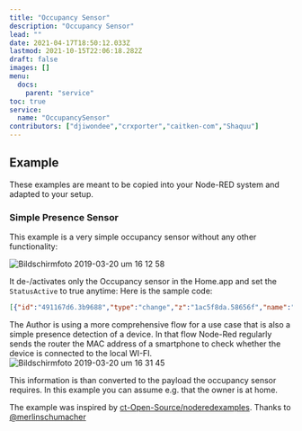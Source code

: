 ```yaml
---
title: "Occupancy Sensor"
description: "Occupancy Sensor"
lead: ""
date: 2021-04-17T18:50:12.033Z
lastmod: 2021-10-15T22:06:18.282Z
draft: false
images: []
menu:
  docs:
    parent: "service"
toc: true
service:
  name: "OccupancySensor"
contributors: ["djiwondee","crxporter","caitken-com","Shaquu"]
---
```


## Example

These examples are meant to be copied into your Node-RED system and adapted to your setup.

### Simple Presence Sensor

This example is a very simple occupancy sensor without any other functionality:

![Bildschirmfoto 2019-03-20 um 16 12 58](https://user-images.githubusercontent.com/37173958/54696185-aa0a7600-4b2b-11e9-9d63-e98b98d569be.png)

It de-/activates only the Occupancy sensor in the Home.app and set the `StatusActive` to true anytime: Here is the sample code:

```json
[{"id":"491167d6.3b9688","type":"change","z":"1ac5f8da.58656f","name":"Set payload to HkMsg for presence","rules":[{"t":"move","p":"payload","pt":"msg","to":"payload.OccupancyDetected","tot":"msg"},{"t":"set","p":"payload.StatusActive","pt":"msg","to":"true","tot":"bool"}],"action":"","property":"","from":"","to":"","reg":false,"x":1440,"y":360,"wires":[["7712393a.469f98"]]},{"id":"7712393a.469f98","type":"homekit-service","z":"1ac5f8da.58656f","isParent":true,"bridge":"890aedc6.d0b418","parentService":"","name":"RBRx@Home","serviceName":"OccupancySensor","topic":"","filter":false,"manufacturer":"Default Manufacturer","model":"Default Model","serialNo":"Default Serial Number","characteristicProperties":"{\n    \"OccupancyDetected\" : 0,\n    \"StatusActive\" : false\n}","x":1760,"y":360,"wires":[[]]},{"id":"14d9e017.35bd28","type":"inject","z":"1ac5f8da.58656f","name":"1","topic":"","payload":"1","payloadType":"num","repeat":"","crontab":"","once":false,"onceDelay":0.1,"x":1230,"y":320,"wires":[["491167d6.3b9688"]]},{"id":"56f0d08b.2afce8","type":"inject","z":"1ac5f8da.58656f","name":"0","topic":"","payload":"0","payloadType":"num","repeat":"","crontab":"","once":false,"onceDelay":0.1,"x":1230,"y":400,"wires":[["491167d6.3b9688"]]},{"id":"890aedc6.d0b418","type":"homekit-bridge","z":"","bridgeName":"Node-Red-HAP-Bridge-02","pinCode":"222-22-222","port":"","allowInsecureRequest":false,"manufacturer":"Default Manufacturer","model":"Default Model","serialNo":"Default Serial Number"}]
```

The Author is using a more comprehensive flow for a use case that is also a simple presence detection of a device. In that flow Node-Red regularly sends the router the MAC address of a smartphone to check whether the device is connected to the local WI-FI.
![Bildschirmfoto 2019-03-20 um 16 31 45](https://user-images.githubusercontent.com/37173958/54697372-b8f22800-4b2d-11e9-9db1-c8050f1f1f54.png)

This information is than converted to the payload the occupancy sensor requires. In this example you can assume e.g. that the owner is at home.

The example was inspired by [ct-Open-Source/noderedexamples](https://github.com/ct-Open-Source/noderedexamples/tree/master/magazine/c-t%205-19-%20P.%20134%20-%20Fritzbox).
Thanks to [@merlinschumacher](https://github.com/merlinschumacher)
